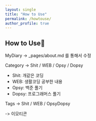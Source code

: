 ```yaml
---
layout: single
title: "How to Use"
permalink: /howtouse/
author_profile: true
---
```


## How to Use👊
MyDiary -> _pages/about.md 를 통해서 수정

Category -> Shit / WEB / Opsy / Dopsy
  - Shit: 개같은 코딩
  - WEB: 생활코딩 공부한 내용
  - Opsy: 백준 풀기
  - Dopsy: 프로그래머스 풀기
 
Tags -> Shit / WEB / OpsyDopsy 

<a href=https://kr.piliapp.com/emoji/list/></a>
-> 이모티콘
